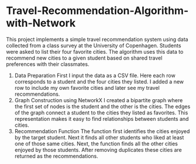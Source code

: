 # Travel-Recommendation-Algorithm-with-Network
This project implements a simple travel recommendation system using data collected from a class survey at the University of Copenhagen. Students were asked to list their four favorite cities. The algorithm uses this data to recommend new cities to a given student based on shared travel preferences with their classmates.

1. Data Preparation
First I input the data as a CSV file. Here each row corresponds to a student and the four cities they listed. I added a new row to include my own favorite cities and later see my travel recommendations.
2. Graph Construction using NetworkX
I created a bipartite graph where the first set of nodes is the student and the other is the cities. The edges of the graph connect a student to the cities they listed as favorites. This representation makes it easy to find relationships between students and cities.
3. Recommendation Function
The function first identifies the cities enjoyed by the target student. Next it finds all other students who liked at least one of those same cities. Next, the function finds all the other cities enjoyed by those students. After removing duplicates these cities are returned as the recommendations.
